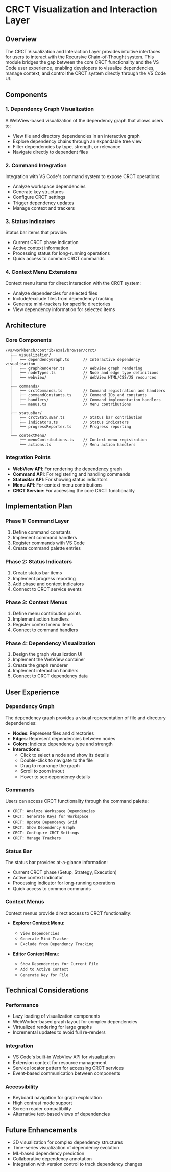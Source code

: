 # CRCT Visualization and Interaction Layer

## Overview

The CRCT Visualization and Interaction Layer provides intuitive interfaces for users to interact with the Recursive Chain-of-Thought system. This module bridges the gap between the core CRCT functionality and the VS Code user experience, enabling developers to visualize dependencies, manage context, and control the CRCT system directly through the VS Code UI.

## Components

### 1. Dependency Graph Visualization

A WebView-based visualization of the dependency graph that allows users to:
- View file and directory dependencies in an interactive graph
- Explore dependency chains through an expandable tree view
- Filter dependencies by type, strength, or relevance
- Navigate directly to dependent files

### 2. Command Integration

Integration with VS Code's command system to expose CRCT operations:
- Analyze workspace dependencies
- Generate key structures
- Configure CRCT settings
- Trigger dependency updates
- Manage context and trackers

### 3. Status Indicators

Status bar items that provide:
- Current CRCT phase indication
- Active context information
- Processing status for long-running operations
- Quick access to common CRCT commands

### 4. Context Menu Extensions

Context menu items for direct interaction with the CRCT system:
- Analyze dependencies for selected files
- Include/exclude files from dependency tracking
- Generate mini-trackers for specific directories
- View dependency information for selected items

## Architecture

### Core Components

```
/vs/workbench/contrib/exai/browser/crct/
  ├── visualization/
  │   ├── dependencyGraph.ts      // Interactive dependency visualization
  │   ├── graphRenderer.ts        // WebView graph rendering
  │   ├── nodeTypes.ts            // Node and edge type definitions
  │   └── webview/                // WebView HTML/CSS/JS resources
  │
  ├── commands/
  │   ├── crctCommands.ts         // Command registration and handlers
  │   ├── commandConstants.ts     // Command IDs and constants
  │   ├── handlers/               // Command implementation handlers
  │   └── menus.ts                // Menu contributions
  │
  ├── statusBar/
  │   ├── crctStatusBar.ts        // Status bar contribution
  │   ├── indicators.ts           // Status indicators
  │   └── progressReporter.ts     // Progress reporting
  │
  └── contextMenu/
      ├── menuContributions.ts    // Context menu registration
      └── actions.ts              // Menu action handlers
```

### Integration Points

- **WebView API**: For rendering the dependency graph
- **Command API**: For registering and handling commands
- **StatusBar API**: For showing status indicators
- **Menu API**: For context menu contributions
- **CRCT Service**: For accessing the core CRCT functionality

## Implementation Plan

### Phase 1: Command Layer

1. Define command constants
2. Implement command handlers
3. Register commands with VS Code
4. Create command palette entries

### Phase 2: Status Indicators

1. Create status bar items
2. Implement progress reporting
3. Add phase and context indicators
4. Connect to CRCT service events

### Phase 3: Context Menus

1. Define menu contribution points
2. Implement action handlers
3. Register context menu items
4. Connect to command handlers

### Phase 4: Dependency Visualization

1. Design the graph visualization UI
2. Implement the WebView container
3. Create the graph renderer
4. Implement interaction handlers
5. Connect to CRCT dependency data

## User Experience

### Dependency Graph

The dependency graph provides a visual representation of file and directory dependencies:

- **Nodes**: Represent files and directories
- **Edges**: Represent dependencies between nodes
- **Colors**: Indicate dependency type and strength
- **Interactions**:
  - Click to select a node and show its details
  - Double-click to navigate to the file
  - Drag to rearrange the graph
  - Scroll to zoom in/out
  - Hover to see dependency details

### Commands

Users can access CRCT functionality through the command palette:

- `CRCT: Analyze Workspace Dependencies`
- `CRCT: Generate Keys for Workspace`
- `CRCT: Update Dependency Grid`
- `CRCT: Show Dependency Graph`
- `CRCT: Configure CRCT Settings`
- `CRCT: Manage Trackers`

### Status Bar

The status bar provides at-a-glance information:

- Current CRCT phase (Setup, Strategy, Execution)
- Active context indicator
- Processing indicator for long-running operations
- Quick access to common commands

### Context Menus

Context menus provide direct access to CRCT functionality:

- **Explorer Context Menu**:
  - `View Dependencies`
  - `Generate Mini-Tracker`
  - `Exclude from Dependency Tracking`
  
- **Editor Context Menu**:
  - `Show Dependencies for Current File`
  - `Add to Active Context`
  - `Generate Key for File`

## Technical Considerations

### Performance

- Lazy loading of visualization components
- WebWorker-based graph layout for complex dependencies
- Virtualized rendering for large graphs
- Incremental updates to avoid full re-renders

### Integration

- VS Code's built-in WebView API for visualization
- Extension context for resource management
- Service locator pattern for accessing CRCT services
- Event-based communication between components

### Accessibility

- Keyboard navigation for graph exploration
- High contrast mode support
- Screen reader compatibility
- Alternative text-based views of dependencies

## Future Enhancements

- 3D visualization for complex dependency structures
- Time-series visualization of dependency evolution
- ML-based dependency prediction
- Collaborative dependency annotation
- Integration with version control to track dependency changes